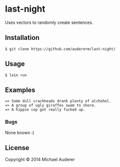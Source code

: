 # last-night

Uses vectors to randomly create sentences.

## Installation

    $ git clone https://github.com/audererm/last-night/
    
## Usage

    $ lein run

## Examples

    => Some dull crackheads drank plenty of alchohol.
    => A group of ugly giraffes swam to shore.
    => A hippie cop got really fucked up.

### Bugs

None known :)

## License

Copyright © 2014 Michael Auderer
